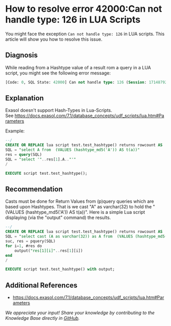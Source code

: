 # How to resolve  error 42000:Can not handle type: 126 in LUA Scripts 
You might face the exception `Can not handle type: 126` in LUA scripts. This article will show you how to resolve this issue.

## Diagnosis

While reading from a Hashtype value of a result rom a query in a LUA script, you might see the following error message: 


```sql
[Code: 0, SQL State: 42000] Can not handle type: 126 (Session: 1714879254894739456)
```
## Explanation

Exasol doesn't support Hash-Types in Lua-Scripts. See <https://docs.exasol.com/7.1/database_concepts/udf_scripts/lua.htm#Parameters>

Example:


```sql
--/ 
CREATE OR REPLACE lua script test.test_hashtype() returns rowcount AS  
SQL = "select A from  (VALUES (hashtype_md5('A')) AS t(a))" 
res = query(SQL) 
SQL = "select '"..res[1].A.."'" 
/  

EXECUTE script test.test_hashtype();
```
## Recommendation

Casts must be done for Return Values from (p)query queries which are based upon Hashtypes. That is we cast "A" as varchar(32) to hold the "(VALUES (hashtype_md5('A')) AS t(a))". Here is a simple Lua script displaying (via the "output" command) the results.


```sql
--/
CREATE OR REPLACE lua script test.test_hashtype() returns rowcount AS 
SQL = "select cast (A as varchar(32)) as A from  (VALUES (hashtype_md5('A')) AS t(a))"
suc, res = pquery(SQL)
for i=1, #res do
    output("res[1][i]"..res[1][i])
end
/

EXECUTE script test.test_hashtype() with output;
```

## Additional References

* <https://docs.exasol.com/7.1/database_concepts/udf_scripts/lua.htm#Parameters>

*We appreciate your input! Share your knowledge by contributing to the Knowledge Base directly in [GitHub](https://github.com/exasol/public-knowledgebase).* 